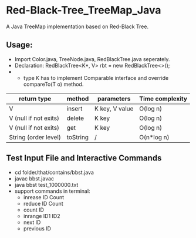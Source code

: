 # Red-Black-Tree_TreeMap_Java
A Java TreeMap implementation based on Red-Black Tree.
## Usage:
- Import Color.java, TreeNode.java, RedBlackTree.java seperately.
- Declaration: RedBlackTree<K*, V> rbt = new RedBlackTree<>();
- * type K has to implement Comparable interface and override compareTo(T o) method.

return type           | method        | parameters      | Time complexity
-------------         | ------------- | ----------------|-----------
V                     | insert        | K key, V value  |O(log n)
V (null if not exits) | delete        | K key           |O(log n)
V (null if not exits) | get           | K key           |O(log n)
String (order level)  | toString      | /               |O(n*log n)

## Test Input File and Interactive Commands
- cd folder/that/contains/bbst.java
- javac bbst.javac
- java bbst test_1000000.txt
- support commands in terminal:
    - inrease ID Count
    - reduce ID Count
    - count ID
    - inrange ID1 ID2
    - next ID
    - previous ID
